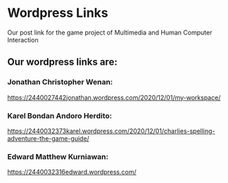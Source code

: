 # Wordpress Links
Our post link for the game project of Multimedia and Human Computer Interaction

## Our wordpress links are:
### Jonathan Christopher Wenan:
https://2440027442jonathan.wordpress.com/2020/12/01/my-workspace/
### Karel Bondan Andoro Herdito:
https://2440032373karel.wordpress.com/2020/12/01/charlies-spelling-adventure-the-game-guide/
### Edward Matthew Kurniawan:
https://2440032316edward.wordpress.com/
